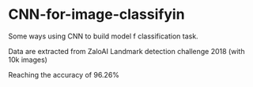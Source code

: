 # CNN-for-image-classifyin
Some ways using CNN to build model f classification task. 

Data are extracted from ZaloAI Landmark detection challenge 2018 (with 10k images)

Reaching the accuracy of 96.26%
